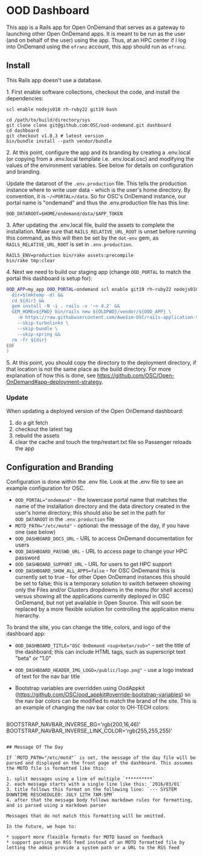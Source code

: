 # OOD Dashboard

This app is a Rails app for Open OnDemand that serves as a gateway to launching other Open OnDemand apps. It is meant to be run as the user (and on behalf of the user) using the app. Thus, at an HPC center if I log into OnDemand using the `efranz` account, this app should run as `efranz`.

## Install

This Rails app doesn't use a database.

1\. First enable software collections, checkout the code, and install the dependencies:

```
scl enable nodejs010 rh-ruby22 git19 bash

cd /path/to/build/directory/sys
git clone clone git@github.com:OSC/ood-ondemand.git dashboard
cd dashboard
git checkout v1.0.3 # latest version
bin/bundle install --path vendor/bundle
```

2\. At this point, configure the app and its branding by creating a .env.local (or copying from a .env.local template i.e. .env.local.osc) and modifying the values of the environment variables. See below for details on configuration and branding.

Update the dataroot of the `.env.production` file. This tells the production instance where to write user data - which is the user's home directory. By convention, it is `~/<PORTAL>/data`. So for OSC's OnDemand instance, our portal name is "ondemand" and thus the .env.production file has this line:

```
OOD_DATAROOT=$HOME/ondemand/data/$APP_TOKEN
```

3\. After updating the .env.local file, build the assets to complete the installation. Make sure that `RAILS_RELATIVE_URL_ROOT` is unset before running this command, as this will then be set by the `dot-env` gem, as `RAILS_RELATIVE_URL_ROOT` is set in `.env.production`.

```
RAILS_ENV=production bin/rake assets:precompile
bin/rake tmp:clear
```

4\. Next we need to build our staging app (change `OOD_PORTAL` to match the portal this dashboard is setup for):

```sh
OOD_APP=my_app OOD_PORTAL=ondemand scl enable git19 rh-ruby22 nodejs010 -- /bin/bash <(cat <<\EOF
  dir=$(mktemp -d) &&
  cd ${dir} &&
  gem install -N -i . rails -v '~> 4.2' &&
  GEM_HOME=${PWD} bin/rails new ${OLDPWD}/vendor/${OOD_APP} \
    -m https://raw.githubusercontent.com/AweSim-OSC/rails-application-template/remote_source/awesim.rb \
    --skip-turbolinks \
    --skip-bundle \
    --skip-spring &&
  rm -fr ${dir}
EOF
)
```

5\. At this point, you should copy the directory to the deployment directory, if that location is not the same place as the build directory. For more explanation of how this is done, see https://github.com/OSC/Open-OnDemand#app-deployment-strategy.

### Update

When updating a deployed version of the Open OnDemand dashboard: 

1. do a git fetch
2. checkout the latest tag
3. rebuild the assets
4. clear the cache and touch the tmp/restart.txt file so Passenger reloads the app

## Configuration and Branding

Configuration is done within the .env file. Look at the .env file to see an example configuration for OSC.

* `OOD_PORTAL="ondemand"` - the lowercase portal name that matches the name of the installation directory and the data directory created in the user's home directory; this should also be set in the path for `OOD_DATAROOT` in the `.env.production` file
* `MOTD_PATH="/etc/motd"` - optional: the message of the day, if you have one (see below)
* `OOD_DASHBOARD_DOCS_URL` - URL to access OnDemand documentation for users
* `OOD_DASHBOARD_PASSWD_URL` - URL to access page to change your HPC password
* `OOD_DASHBOARD_SUPPORT_URL` - URL for users to get HPC support
* `OOD_DASHBOARD_SHOW_ALL_APPS=false` - for OSC OnDemand this is currently set to true - for other Open OnDemand instances this should be set to false; this is a temporary solution to switch between showing only the Files and/or Clusters dropdowns in the menu (for shell access) versus showing all the applications currently deployed in OSC OnDemand, but not yet available in Open Source. This will soon be replaced by a more flexible solution for controlling the applicaiton menu hierarchy.

To brand the site, you can change the title, colors, and logo of the dashboard app:

* `OOD_DASHBOARD_TITLE="OSC OnDemand <sup>beta</sub>"` - set the title of the dashboard; this can include HTML tags, such as superscript text "beta" or "1.0"
* `OOD_DASHBOARD_HEADER_IMG_LOGO=/public/logo.png"` - use a logo instead of text for the nav bar title
* Bootstrap variables are overridden using OodAppkit (https://github.com/OSC/ood_appkit#override-bootstrap-variables) so the nav bar colors can be modified to match the brand of the site. This is an example of changing the nav bar color to OH-TECH colors:

    ```
BOOTSTRAP_NAVBAR_INVERSE_BG='rgb(200,16,46)'
BOOTSTRAP_NAVBAR_INVERSE_LINK_COLOR='rgb(255,255,255)'
```

## Message Of The Day

If `MOTD_PATH="/etc/motd"` is set, the message of the day file will be parsed and displayed on the front page of the dashboard. This assumes the MOTD file is formatted like this:

1. split messages using a line of multiple `**********`
2. each message starts with a single line like this: `2016/03/01`
3. title follows this format on the following line: `--- SYSTEM DOWNTIME RESCHEDULED: JULY 12TH 7AM-5PM`
4. after that the message body follows markdown rules for formatting, and is parsed using a markdown parser

Messages that do not match this formatting will be omitted.

In the future, we hope to:

* support more flexible formats for MOTD based on feedback
* support parsing an RSS feed instead of an MOTD formatted file by letting the admin provide a system path or a URL to the RSS feed

